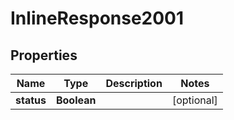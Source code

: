 
# InlineResponse2001

## Properties
Name | Type | Description | Notes
------------ | ------------- | ------------- | -------------
**status** | **Boolean** |  |  [optional]



